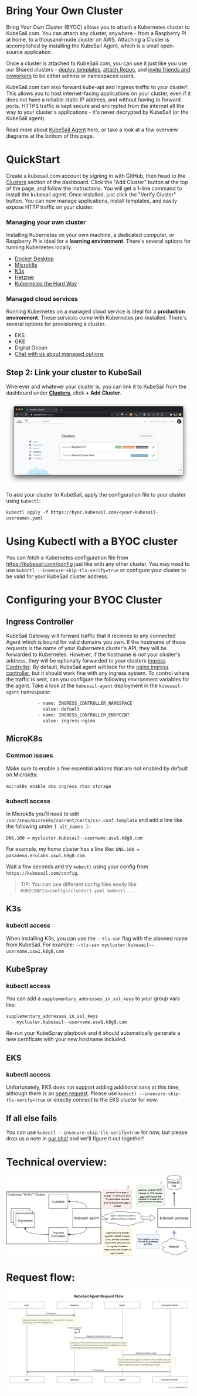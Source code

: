 # Bring Your Own Cluster

Bring Your Own Cluster (BYOC) allows you to attach a Kubernetes cluster to KubeSail.com. You can attach any cluster, anywhere - from a Raspberry Pi at home, to a thousand-node cluster on AWS. Attaching a Cluster is accomplished by installing the KubeSail Agent, which is a small open-source application.

Once a cluster is attached to KubeSail.com, you can use it just like you use our Shared clusters - [deploy templates](https://kubesail.com/templates), [attach Repos](https://kubesail.com/repos), and [invite friends and coworkers](https://kubesail.com/clusters) to be either admins or namespaced users.

KubeSail.com can also forward kube-api and Ingress traffic to your cluster! This allows you to host internet-facing applications on your cluster, even if it does not have a reliable static IP address, and without having to forward ports. HTTPS traffic is kept secure and encrypted from the internet all the way to your cluster's applications - it's never decrypted by KubeSail (or the KubeSail agent).

Read more about [KubeSail Agent](https://github.com/kubesail/kubesail-agent) here, or take a look at a few overview diagrams at the bottom of this page.

# QuickStart
Create a kubesail.com account by signing in with GitHub, then head to the [Clusters](https://kubesail.com/clusters/) section of the dashboard. Click the "Add Cluster" button at the top of the page, and follow the instructions. You will get a 1-line command to install the kubesail agent. Once installed, just click the "Verify Cluster" button. You can now manage applications, install templates, and easily expose HTTP traffic on your cluster.

### Managing your own cluster

Installing Kubernetes on your own machine, a dedicated computer, or Raspberry Pi is ideal for a **learning environment**. There's several options for running Kubernetes locally.

-   [Docker Desktop](/install_kubernetes/#docker-desktop)
-   [Microk8s](/install_kubernetes/#microk8s)
-   [K3s](/install_kubernetes/#k3s)
-   [Hetzner](https://kubesail.com/blog/dedicated-kubernetes-on-hetzner)
-   [Kubernetes the Hard Way](/install_kubernetes/#kubernetes-the-hard-way)

### Managed cloud services

Running Kubernetes on a managed cloud service is ideal for a **production environment**. These services come with Kubernetes pre-installed. There's several options for provisioning a cluster.

-   EKS
-   GKE
-   Digital Ocean
-   [Chat with us about managed options](https://kubesail.typeform.com/to/lFZF2r)

## Step 2: Link your cluster to KubeSail

Wherever and whatever your cluster is, you can link it to KubeSail from the dashboard under [**Clusters**](https://kubesail.com/clusters/), click **+ Add Cluster**.

![[add new cluster](img/clusters-add-cluster.png)](img/clusters-add-cluster.png)

To add your cluster to KubeSail, apply the configuration file to your cluster using `kubectl`:

    kubectl apply -f https://byoc.kubesail.com/<your-kubesail-username>.yaml

# Using Kubectl with a BYOC cluster

You can fetch a Kubernetes configuration file from https://kubesail.com/config just like with any other cluster. You may need to use `kubectl --insecure-skip-tls-verify=true` or configure your cluster to be valid for your KubeSail cluster address.

# Configuring your BYOC Cluster

## Ingress Controller

KubeSail Gateway will forward traffic that it recieves to any connected Agent which is bound for valid domains you own. If the hostname of those requests is the name of your Kubernetes cluster's API, they will be forwarded to Kubernetes. However, if the hostname is _not_ your cluster's address, they will be optionally forwarded to your clusters [Ingress Controller](https://kubernetes.io/docs/concepts/services-networking/ingress-controllers/). By default, KubeSail agent will look for the [nginx ingress controller](https://kubernetes.github.io/ingress-nginx/), but it should work fine with any ingress system. To control where the traffic is sent, can you configure the following environment variables for the agent. Take a look at the `kubesail-agent` deployment in the `kubesail-agent` namespace:

```
            - name: INGRESS_CONTROLLER_NAMESPACE
              value: default
            - name: INGRESS_CONTROLLER_ENDPOINT
              value: ingress-nginx
```

## MicroK8s

### Common issues
Make sure to enable a few essential addons that are not enabled by default on Microk8s:

`microk8s enable dns ingress rbac storage`

### kubectl access
In Microk8s you'll need to edit `/var/snap/microk8s/current/certs/csr.conf.template` and add a line like the following under `[ alt_names ]`:

`DNS.100 = mycluster.kubesail--username.usw1.k8g8.com`

For example, my home cluster has a line like:
`DNS.100 = pasadena.erulabs.usw1.k8g8.com`.

Wait a few seconds and try `kubectl` using your config from `https://kubesail.com/config`.

> TIP: You can use different config files easily like `KUBECONFIG=configs/cluster1.yaml kubectl ...`

## K3s

### kubectl access
When installing K3s, you can use the `--tls-san` flag with the planned name from KubeSail. For example: `--tls-san mycluster.kubesail--username.usw1.k8g8.com`

## KubeSpray

### kubectl access
You can add a `supplementary_addresses_in_ssl_keys` to your group vars like:
```
supplementary_addresses_in_ssl_keys
  - mycluster.kubesail--username.usw1.k8g8.com
```
Re-run your KubeSpray playbook and it should automatically generate a new certificate with your new hostname included.

## EKS

### kubectl access
Unfortunately, EKS does not support adding additional sans at this time, although there is an [open request](https://github.com/aws/containers-roadmap/issues/413). Please use `kubectl --insecure-skip-tls-verify=true` or directly connect to the EKS cluster for now.

## If all else fails
You can use `kubectl --insecure-skip-tls-verify=true` for now, but please drop us a note in [our chat](https://gitter.im/KubeSail/community) and we'll figure it out together!

# Technical overview:

![[gateway overview](img/gateway-overview.png)](img/gateway-overview.png)

# Request flow:

![[byoc request flow](img/byoc-request-flow.png)](img/byoc-request-flow.png)
